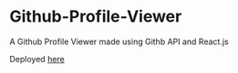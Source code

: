 # Github-Profile-Viewer
A Github Profile Viewer made using Githb API and React.js

Deployed [here](https://choubeyaakash77.github.io/Github-Profile-Viewer/)
